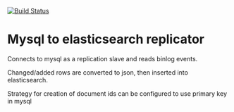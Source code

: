 [![Build Status](https://travis-ci.org/n-k/mysqlreplicator.svg?branch=master)](https://travis-ci.org/n-k/mysqlreplicator)

# Mysql to elasticsearch replicator

Connects to mysql as a replication slave and reads binlog events.


Changed/added rows are converted to json, then inserted into elasticsearch.


Strategy for creation of document ids can be configured to use primary key in mysql
